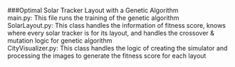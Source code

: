 ###Optimal Solar Tracker Layout with a Genetic Algorithm \
main.py: This file runs the training of the genetic algorithm \
SolarLayout.py: This class handles the information of fitness score, knows where every solar tracker is for its layout, and handles the crossover & mutation logic for genetic algorithm \
CityVisualizer.py: This class handles the logic of creating the simulator and processing the images to generate the fitness score for each layout









